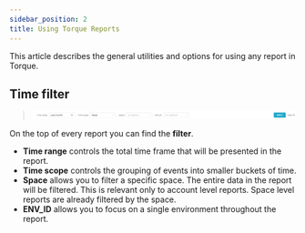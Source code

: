 ```yaml
---
sidebar_position: 2
title: Using Torque Reports
---
```


This article describes the general utilities and options for using any report in Torque.

## Time filter ##
> ![Locale Dropdown](/img/reports-filter.png)

On the top of every report you can find the **filter**. 
- **Time range** controls the total time frame that will be presented in the report.
- **Time scope** controls the grouping of events into smaller buckets of time.
- **Space** allows you to filter a specific space. The entire data in the report will be filtered. This is relevant only to account level reports. Space level reports are already filtered by the space.
- **ENV_ID** allows you to focus on a single environment throughout the report.
